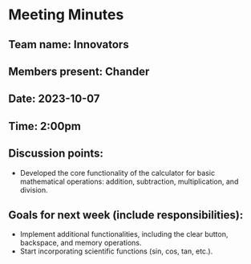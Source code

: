 # Meeting Minutes

## Team name: Innovators

## Members present: Chander

## Date: 2023-10-07

## Time: 2:00pm

## Discussion points:
* Developed the core functionality of the calculator for basic mathematical operations: addition, subtraction, multiplication, and division.

## Goals for next week (include responsibilities):
* Implement additional functionalities, including the clear button, backspace, and memory operations.
* Start incorporating scientific functions (sin, cos, tan, etc.).
